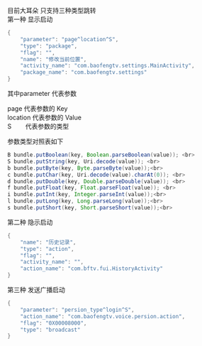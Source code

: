 目前大耳朵 只支持三种类型跳转 <br>
第一种 显示启动  <br>
```java
{
    "parameter": "page^location^S",
    "type": "package",
    "flag": "",
    "name": "修改当前位置",
    "activity_name": "com.baofengtv.settings.MainActivity",
    "package_name": "com.baofengtv.settings"
}
```

其中parameter 代表参数

page     代表参数的 Key <br>
location 代表参数的 Value <br>
S        代表参数的类型  <br>

参数类型对照表如下 <br>
```java
B bundle.putBoolean(key, Boolean.parseBoolean(value)); <br>
S bundle.putString(key, Uri.decode(value)); <br>
b bundle.putByte(key, Byte.parseByte(value));<br>
c bundle.putChar(key, Uri.decode(value).charAt(0)); <br>
d bundle.putDouble(key, Double.parseDouble(value)); <br>
f bundle.putFloat(key, Float.parseFloat(value)); <br>
i bundle.putInt(key, Integer.parseInt(value));<br>
l bundle.putLong(key, Long.parseLong(value));<br>
s bundle.putShort(key, Short.parseShort(value));<br>

```
第二种 隐示启动  <br>
```java
{
    "name": "历史记录",
    "type": "action",
    "flag": "",
    "activity_name": "",
    "action_name": "com.bftv.fui.HistoryActivity"
}
```
第三种 发送广播启动 <br>
```java
{
    "parameter": "persion_type^login^S",
    "action_name": "com.baofengtv.voice.persion.action",
    "flag": "0X00008000",
    "type": "broadcast"
}
```
